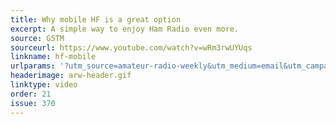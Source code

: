 ```yaml
---
title: Why mobile HF is a great option
excerpt: A simple way to enjoy Ham Radio even more.
source: G5TM
sourceurl: https://www.youtube.com/watch?v=wRm3rwUYUqs
linkname: hf-mobile
urlparams: '?utm_source=amateur-radio-weekly&utm_medium=email&utm_campaign=newsletter'
headerimage: arw-header.gif
linktype: video
order: 21
issue: 370
---
```

